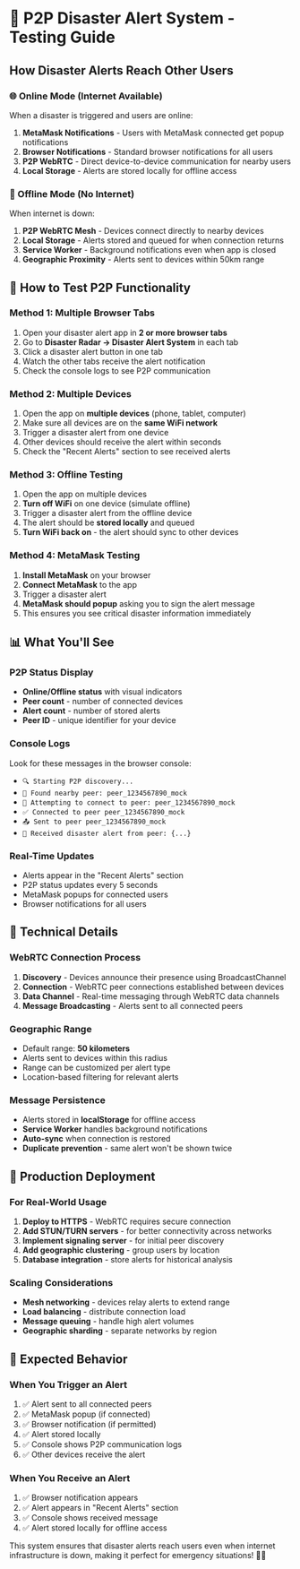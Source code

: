 # 🚨 P2P Disaster Alert System - Testing Guide

## How Disaster Alerts Reach Other Users

### **🌐 Online Mode (Internet Available)**
When a disaster is triggered and users are online:
1. **MetaMask Notifications** - Users with MetaMask connected get popup notifications
2. **Browser Notifications** - Standard browser notifications for all users
3. **P2P WebRTC** - Direct device-to-device communication for nearby users
4. **Local Storage** - Alerts are stored locally for offline access

### **📱 Offline Mode (No Internet)**
When internet is down:
1. **P2P WebRTC Mesh** - Devices connect directly to nearby devices
2. **Local Storage** - Alerts stored and queued for when connection returns
3. **Service Worker** - Background notifications even when app is closed
4. **Geographic Proximity** - Alerts sent to devices within 50km range

## 🧪 How to Test P2P Functionality

### **Method 1: Multiple Browser Tabs**
1. Open your disaster alert app in **2 or more browser tabs**
2. Go to **Disaster Radar → Disaster Alert System** in each tab
3. Click a disaster alert button in one tab
4. Watch the other tabs receive the alert notification
5. Check the console logs to see P2P communication

### **Method 2: Multiple Devices**
1. Open the app on **multiple devices** (phone, tablet, computer)
2. Make sure all devices are on the **same WiFi network**
3. Trigger a disaster alert from one device
4. Other devices should receive the alert within seconds
5. Check the "Recent Alerts" section to see received alerts

### **Method 3: Offline Testing**
1. Open the app on multiple devices
2. **Turn off WiFi** on one device (simulate offline)
3. Trigger a disaster alert from the offline device
4. The alert should be **stored locally** and queued
5. **Turn WiFi back on** - the alert should sync to other devices

### **Method 4: MetaMask Testing**
1. **Install MetaMask** on your browser
2. **Connect MetaMask** to the app
3. Trigger a disaster alert
4. **MetaMask should popup** asking you to sign the alert message
5. This ensures you see critical disaster information immediately

## 📊 What You'll See

### **P2P Status Display**
- **Online/Offline status** with visual indicators
- **Peer count** - number of connected devices
- **Alert count** - number of stored alerts
- **Peer ID** - unique identifier for your device

### **Console Logs**
Look for these messages in the browser console:
- `🔍 Starting P2P discovery...`
- `📡 Found nearby peer: peer_1234567890_mock`
- `🔗 Attempting to connect to peer: peer_1234567890_mock`
- `✅ Connected to peer peer_1234567890_mock`
- `📤 Sent to peer peer_1234567890_mock`
- `📨 Received disaster alert from peer: {...}`

### **Real-Time Updates**
- Alerts appear in the "Recent Alerts" section
- P2P status updates every 5 seconds
- MetaMask popups for connected users
- Browser notifications for all users

## 🔧 Technical Details

### **WebRTC Connection Process**
1. **Discovery** - Devices announce their presence using BroadcastChannel
2. **Connection** - WebRTC peer connections established between devices
3. **Data Channel** - Real-time messaging through WebRTC data channels
4. **Message Broadcasting** - Alerts sent to all connected peers

### **Geographic Range**
- Default range: **50 kilometers**
- Alerts sent to devices within this radius
- Range can be customized per alert type
- Location-based filtering for relevant alerts

### **Message Persistence**
- Alerts stored in **localStorage** for offline access
- **Service Worker** handles background notifications
- **Auto-sync** when connection is restored
- **Duplicate prevention** - same alert won't be shown twice

## 🚀 Production Deployment

### **For Real-World Usage**
1. **Deploy to HTTPS** - WebRTC requires secure connection
2. **Add STUN/TURN servers** - for better connectivity across networks
3. **Implement signaling server** - for initial peer discovery
4. **Add geographic clustering** - group users by location
5. **Database integration** - store alerts for historical analysis

### **Scaling Considerations**
- **Mesh networking** - devices relay alerts to extend range
- **Load balancing** - distribute connection load
- **Message queuing** - handle high alert volumes
- **Geographic sharding** - separate networks by region

## 🎯 Expected Behavior

### **When You Trigger an Alert**
1. ✅ Alert sent to all connected peers
2. ✅ MetaMask popup (if connected)
3. ✅ Browser notification (if permitted)
4. ✅ Alert stored locally
5. ✅ Console shows P2P communication logs
6. ✅ Other devices receive the alert

### **When You Receive an Alert**
1. ✅ Browser notification appears
2. ✅ Alert appears in "Recent Alerts" section
3. ✅ Console shows received message
4. ✅ Alert stored locally for offline access

This system ensures that disaster alerts reach users even when internet infrastructure is down, making it perfect for emergency situations! 🚨📱
